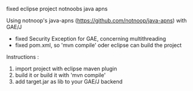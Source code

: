 fixed eclipse project notnoobs java apns 

Using notnoop's java-apns (https://github.com/notnoop/java-apns) with
GAE/J 

- fixed Security Exception for GAE, concerning multithreading
- fixed pom.xml, so 'mvn compile' oder eclipse can build the project

Instructions : 
1) import project with eclipse maven plugin 
2) build it or build it with 'mvn compile' 
3) add target.jar as lib to your GAE/J backend
